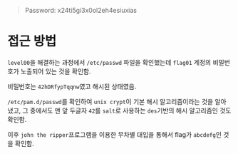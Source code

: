 > Password: x24ti5gi3x0ol2eh4esiuxias

# 접근 방법

`level00`을 해결하는 과정에서 `/etc/passwd` 파일을 확인했는데
`flag01` 계정의 비밀번호가 노출되어 있는 것을 확인함.

비밀번호는 `42hDRfypTqqnw`였고 해시된 상태였음.

`/etc/pam.d/passwd`를 확인하여 `unix crypt`이 기본 해시 알고리즘이라는 것을 알아냈고, 그 중에서도 맨 앞 두글자 `42`를 `salt`로 사용하는 `des`기반의 해시 알고리즘인 것도 확인함.

이후 `john the ripper`프로그램을 이용한 무차별 대입을 통해서 flag가 `abcdefg`인 것을 확인함.
